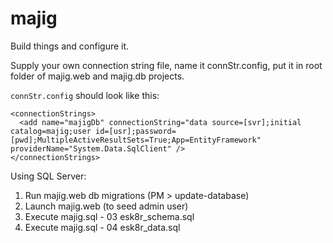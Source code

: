 # majig
Build things and configure it.

Supply your own connection string file, name it connStr.config, put it in root folder of majig.web and majig.db projects.

```connStr.config``` should look like this:

``` 
<connectionStrings>
  <add name="majigDb" connectionString="data source=[svr];initial catalog=majig;user id=[usr];password=[pwd];MultipleActiveResultSets=True;App=EntityFramework" providerName="System.Data.SqlClient" />
</connectionStrings>
``` 

Using SQL Server:

1. Run majig.web db migrations (PM > update-database)
2. Launch majig.web (to seed admin user)
3. Execute majig.sql - 03 esk8r_schema.sql
4. Execute majig.sql - 04 esk8r_data.sql
